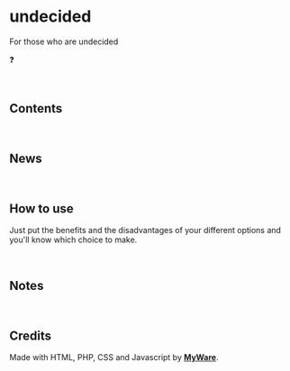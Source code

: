 # undecided

For those who are undecided

❓

<br>

Contents
----------------------------

<br>

News
----------------------------

<br>

How to use
---------------------------

Just put the benefits and the disadvantages of your different options and you'll know which choice to make.

<br>

Notes
---------------------------

<br>

Credits
---------------------------

Made with HTML, PHP, CSS and Javascript by <a href="https://myware386.github.io/myware-website/">**MyWare**</a>.
